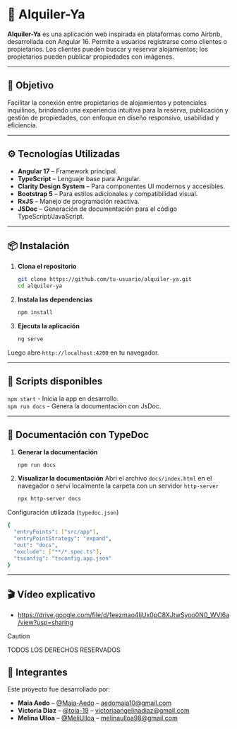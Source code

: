 # 🏡 Alquiler-Ya

**Alquiler-Ya** es una aplicación web inspirada en plataformas como Airbnb, desarrollada con Angular 16. Permite a usuarios registrarse como clientes o propietarios. Los clientes pueden buscar y reservar alojamientos; los propietarios pueden publicar propiedades con imágenes.

---

## 🎯 Objetivo

Facilitar la conexión entre propietarios de alojamientos y potenciales inquilinos, brindando una experiencia intuitiva para la reserva, publicación y gestión de propiedades, con enfoque en diseño responsivo, usabilidad y eficiencia.

---

## ⚙️ Tecnologías Utilizadas

- **Angular 17** – Framework principal.
- **TypeScript** – Lenguaje base para Angular.
- **Clarity Design System** – Para componentes UI modernos y accesibles.
- **Bootstrap 5** – Para estilos adicionales y compatibilidad visual.
- **RxJS** – Manejo de programación reactiva.
- **JSDoc** – Generación de documentación para el código TypeScript/JavaScript.

---

## 📦 Instalación

1. **Clona el repositorio**
   ```bash
   git clone https://github.com/tu-usuario/alquiler-ya.git
   cd alquiler-ya
2. **Instala las dependencias**
   ```bash
   npm install
3. **Ejecuta la aplicación**
   ```bash
   ng serve
  Luego abre `http://localhost:4200` en tu navegador.

---

## 🧪 Scripts disponibles
`npm start` - Inicia la app en desarrollo.  
`npm run docs` - Genera la documentación con JsDoc.

---

## 🧾 Documentación con TypeDoc  

1. **Generar la documentación**
   ```bash
   npm run docs
2. **Visualizar la documentación**
   Abrí el archivo `docs/index.html` en el navegador o serví localmente la carpeta con un servidor `http-server` 
   ```bash
   npx http-server docs
   
Configuración utilizada (`typedoc.json`)
  ```bash
  {
    "entryPoints": ["src/app"],
    "entryPointStrategy": "expand",
    "out": "docs",
    "exclude": ["**/*.spec.ts"],
    "tsconfig": "tsconfig.app.json"
  }
  ```
   
---

## 🎬 Vídeo explicativo

- https://drive.google.com/file/d/1eezmao4IjUx0pC8XJtwSyoo0N0_WVl6a/view?usp=sharing

>[!CAUTION]
>TODOS LOS DERECHOS RESERVADOS

## 👤 Integrantes
Este proyecto fue desarrollado por:

- **Maia Aedo** – [@Maia-Aedo](https://github.com/Maia-Aedo) – aedomaia10@gmail.com
- **Victoria Diaz** – [@toia-19](https://github.com/toia-19) – victoriaangelinadiaz@gmail.com
- **Melina Ulloa** – [@MeliUlloa](https://github.com/MeliUlloa) – melinaulloa98@gmail.com
